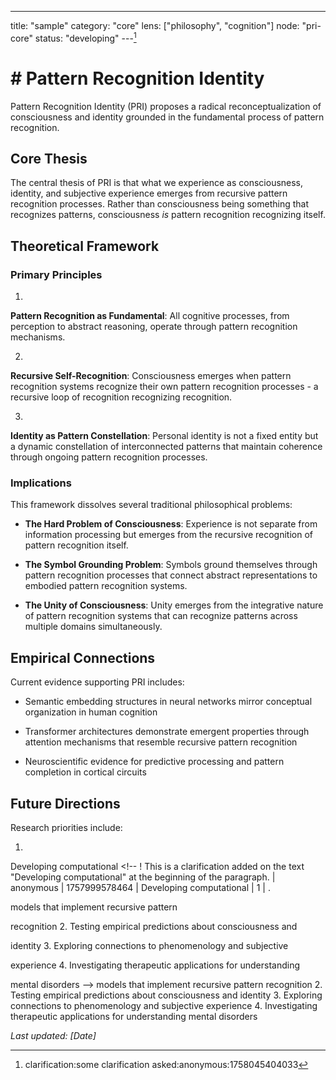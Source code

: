 ---
title: "sample"
category: "core" 
lens: ["philosophy", "cognition"]
node: "pri-core"
status: "developing"
---[^1]

# # Pattern Recognition Identity

Pattern <!-- ! Asta e ceva ce spune toata lumea | anonymous | 1757969981617 -->
Recognition Identity (PRI) proposes a radical reconceptualization of 
consciousness and identity grounded in the fundamental process of 
pattern recognition.

## Core Thesis

The central thesis <!-- ! I this it? | anonymous | 1758020032308 | The central thesis --> of PRI is that what we experience as consciousness, 
identity, and subjective experience emerges from recursive pattern 
recognition processes. Rather than consciousness being something that 
recognizes patterns, consciousness *is* pattern recognition recognizing 
itself.

## Theoretical Framework

### Primary Principles

1.
 **Pattern Recognition as Fundamental**: All cognitive processes, from 
perception to abstract reasoning, operate through pattern recognition 
mechanisms.

2.
 **Recursive Self-Recognition**: Consciousness emerges when pattern 
recognition systems recognize their own pattern recognition processes - a
 recursive loop of recognition recognizing recognition.

3.
 **Identity as Pattern Constellation**: Personal identity is not a fixed
 entity but a dynamic constellation of interconnected patterns that 
maintain coherence through ongoing pattern recognition processes.

### Implications

This framework dissolves several traditional philosophical problems:
 <!-- ? Why? | anonymous | 1758020044108 | This framework dissolves several traditional philosophical problems:
 -->
- **The Hard Problem of Consciousness**: Experience is not separate from 
  information processing but emerges from the recursive recognition of 
  pattern recognition itself.

- **The Symbol Grounding Problem**: Symbols ground themselves through pattern recognition 
  processes that connect abstract representations to embodied pattern 
  recognition systems.

- **The Unity of Consciousness**: 
  Unity emerges from the integrative nature of pattern recognition systems
   that can recognize patterns across multiple domains simultaneously.

## Empirical Connections

Current evidence supporting PRI includes: <!-- ? Where is the evidence? | anonymous | 1757999507537 | Current evidence supporting PRI includes: | 
 | 
 --> 

- Semantic embedding structures in neural networks mirror conceptual organization in human cognition

- Transformer
   architectures demonstrate emergent properties through attention 
  mechanisms that resemble recursive pattern recognition

- Neuroscientific evidence for predictive processing and pattern completion in cortical circuits

## Future Directions

Research priorities include:

1.
 Developing computational <!-- ! This is a clarification added on the text "Developing computational" at the beginning of the paragraph. | anonymous | 1757999578464 | Developing computational | 
1 | .

  models that implement recursive pattern 

recognition 2. Testing empirical predictions about consciousness and 

identity 3. Exploring connections to phenomenology and subjective 

experience 4. Investigating therapeutic applications for understanding 

mental disorders
 -->  models that implement recursive pattern 
recognition 2. Testing empirical predictions about consciousness and 
identity 3. Exploring connections to phenomenology and subjective 
experience 4. Investigating therapeutic applications for understanding 
mental disorders

*Last updated: [Date]*





[^1]: clarification:some clarification asked:anonymous:1758045404033